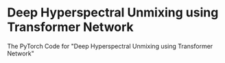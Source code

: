 # Deep Hyperspectral Unmixing using Transformer Network

The PyTorch Code for "Deep Hyperspectral Unmixing using Transformer Network"
